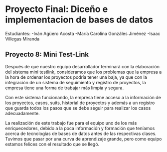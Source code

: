 # Proyecto Final: Diceño e implementacion de bases de datos

Estudiantes:
-Iván Agüero Acosta
-María Carolina Gonzáles Jiménez
-Isaac Villegas Miranda

## Proyecto 8: Mini Test-Link

Después de que nuestro equipo desarrollador terminará con la elaboración del sistema mini testlink, consideramos que los problemas que la empresa a la hora de ordenar los proyectos podría tener una baja, ya que con la integración de un sistema de seguimiento y registro de proyectos, la empresa tiene una forma de trabajar más limpia y segura.

Con este sistema funcionando, la empresa tiene acceso a la información de los proyectos, casos, suits, historial de proyectos y además a un registro que guarda todos los pasos que se debe seguir para realizar los casos adecuadamente.

La realización de este trabajo fue para el equipo uno de los más enriquecedores, debido a la poca información y formación que teníamos acerca de tecnologías de bases de datos antes de las respectivas clases. Tuvimos que pasar por una curva de aprendizaje grande, pero como equipo estamos felices con el resultado que se llegó.  

